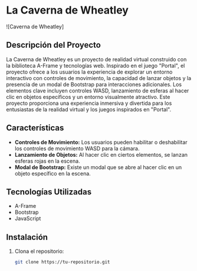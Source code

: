 # La Caverna de Wheatley

![Caverna de Wheatley]

## Descripción del Proyecto

La Caverna de Wheatley es un proyecto de realidad virtual construido con la biblioteca A-Frame y tecnologías web. Inspirado en el juego "Portal", el proyecto ofrece a los usuarios la experiencia de explorar un entorno interactivo con controles de movimiento, la capacidad de lanzar objetos y la presencia de un modal de Bootstrap para interacciones adicionales. Los elementos clave incluyen controles WASD, lanzamiento de esferas al hacer clic en objetos específicos y un entorno visualmente atractivo. Este proyecto proporciona una experiencia inmersiva y divertida para los entusiastas de la realidad virtual y los juegos inspirados en "Portal".

## Características

- **Controles de Movimiento:** Los usuarios pueden habilitar o deshabilitar los controles de movimiento WASD para la cámara.
- **Lanzamiento de Objetos:** Al hacer clic en ciertos elementos, se lanzan esferas rojas en la escena.
- **Modal de Bootstrap:** Existe un modal que se abre al hacer clic en un objeto específico en la escena.

## Tecnologías Utilizadas

- A-Frame
- Bootstrap
- JavaScript

## Instalación

1. Clona el repositorio:

   ```bash
   git clone https://tu-repositorio.git

